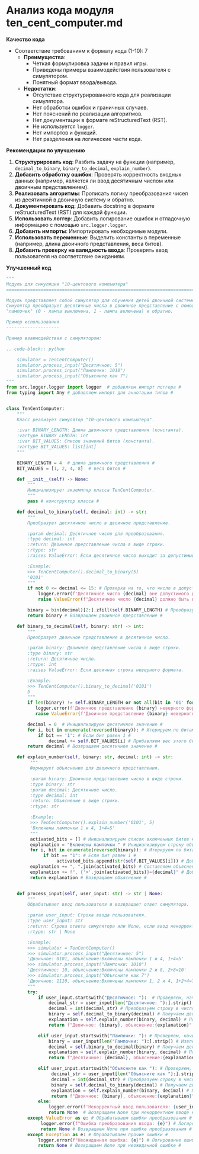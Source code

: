 # Анализ кода модуля ten_cent_computer.md

**Качество кода**
  
- Соответствие требованиям к формату кода (1-10): 7
    -  **Преимущества**:
        -  Четкая формулировка задачи и правил игры.
        -  Приведены примеры взаимодействия пользователя с симулятором.
        -  Понятный формат ввода/вывода.
    -   **Недостатки**:
        -  Отсутствие структурированного кода для реализации симулятора.
        -  Нет обработки ошибок и граничных случаев.
        -  Нет пояснений по реализации алгоритмов.
        -  Нет документации в формате reStructuredText (RST).
        -  Не используется `logger`.
        -  Нет импортов и функций.
        -  Нет разделения на логические части кода.

**Рекомендации по улучшению**

1.  **Структурировать код**: Разбить задачу на функции (например, `decimal_to_binary`, `binary_to_decimal`, `explain_number`).
2.  **Добавить обработку ошибок**: Проверять корректность входных данных (например, является ли ввод десятичным числом или двоичным представлением).
3.  **Реализовать алгоритмы**: Прописать логику преобразования чисел из десятичной в двоичную систему и обратно.
4.  **Документировать код**: Добавить docstring в формате reStructuredText (RST) для каждой функции.
5.  **Использовать логгер**: Добавить логирование ошибок и отладочную информацию с помощью `src.logger.logger`.
6.  **Добавить импорты**:  Импортировать необходимые модули.
7.  **Использовать переменные**: Выделить константы в переменные (например, длина двоичного представления, веса битов).
8.  **Добавить проверку на валидность ввода**: Проверять ввод пользователя на соответствие ожиданиям.

**Улучшенный код**
```python
"""
Модуль для симуляции "10-центового компьютера"
=========================================================================================

Модуль представляет собой симулятор для обучения детей двоичной системе счисления.
Симулятор преобразует десятичные числа в двоичное представление с помощью 4-х
"лампочек" (0 - лампа выключена, 1 - лампа включена) и обратно.

Пример использования
--------------------

Пример взаимодействия с симулятором:

.. code-block:: python

    simulator = TenCentComputer()
    simulator.process_input("Десятичное: 5")
    simulator.process_input("Лампочки: 1010")
    simulator.process_input("Объясните как 7")
"""
from src.logger.logger import logger  # добавляем импорт логгера #
from typing import Any # добавляем импорт для аннотации типов #


class TenCentComputer:
    """
    Класс реализует симулятор "10-центового компьютера".

    :ivar BINARY_LENGTH: Длина двоичного представления (константа).
    :vartype BINARY_LENGTH: int
    :ivar BIT_VALUES: Список значений битов (константа).
    :vartype BIT_VALUES: list[int]
    """

    BINARY_LENGTH = 4  # длина двоичного представления #
    BIT_VALUES = [1, 2, 4, 8]  # веса битов #

    def __init__(self) -> None:
        """
        Инициализирует экземпляр класса TenCentComputer.
        """
        pass # конструктор класса #

    def decimal_to_binary(self, decimal: int) -> str:
        """
        Преобразует десятичное число в двоичное представление.

        :param decimal: Десятичное число для преобразования.
        :type decimal: int
        :return: Двоичное представление числа в виде строки.
        :rtype: str
        :raises ValueError: Если десятичное число выходит за допустимый диапазон.

        :Example:
        >>> TenCentComputer().decimal_to_binary(5)
        '0101'
        """
        if not 0 <= decimal <= 15: # Проверка на то, что число в допустимом диапазоне #
            logger.error(f'Десятичное число {decimal} вне допустимого диапазона (0-15).') # Логирование ошибки #
            raise ValueError(f"Десятичное число {decimal} должно быть в диапазоне от 0 до 15")

        binary = bin(decimal)[2:].zfill(self.BINARY_LENGTH) # Преобразуем в бинарное и дополняем нулями #
        return binary # Возвращаем двоичное представление #

    def binary_to_decimal(self, binary: str) -> int:
        """
        Преобразует двоичное представление в десятичное число.

        :param binary: Двоичное представление числа в виде строки.
        :type binary: str
        :return: Десятичное число.
        :rtype: int
        :raises ValueError: Если двоичная строка неверного формата.

        :Example:
        >>> TenCentComputer().binary_to_decimal('0101')
        5
        """
        if len(binary) != self.BINARY_LENGTH or not all(bit in '01' for bit in binary): # Проверка на валидность бинарного представления #
           logger.error(f'Двоичное представление {binary} неверного формата. Ожидается строка из 4 символов 0 и 1') # Логирование ошибки #
           raise ValueError(f'Двоичное представление {binary} неверного формата. Ожидается строка из 4 символов 0 и 1')

        decimal = 0  # Инициализируем десятичное значение #
        for i, bit in enumerate(reversed(binary)): # Итерируем по битам в обратном порядке #
            if bit == '1': # Если бит равен 1 #
                decimal += self.BIT_VALUES[i] # Прибавляем вес этого бита к десятичному числу #
        return decimal # Возвращаем десятичное значение #

    def explain_number(self, binary: str, decimal: int) -> str:
         """
         Формирует объяснение для двоичного представления.

         :param binary: Двоичное представление числа в виде строки.
         :type binary: str
         :param decimal: Десятичное число.
         :type decimal: int
         :return: Объяснение в виде строки.
         :rtype: str

         :Example:
         >>> TenCentComputer().explain_number('0101', 5)
         'Включены лампочки 1 и 4, 1+4=5'
         """
         activated_bits = [] # Инициализируем список включенных битов #
         explanation = "Включены лампочки " # Инициализируем строку объяснения #
         for i, bit in enumerate(reversed(binary)): # Итерируем по битам в обратном порядке #
              if bit == "1": # Если бит равен 1 #
                   activated_bits.append(str(self.BIT_VALUES[i])) # Добавляем значение бита в список #
         explanation += ", ".join(activated_bits) # Составляем объяснение #
         explanation += f", {'+'.join(activated_bits)}={decimal}" # Добавляем сумму включенных битов #
         return explanation # Возвращаем объяснение #


    def process_input(self, user_input: str) -> str | None:
        """
        Обрабатывает ввод пользователя и возвращает ответ симулятора.

        :param user_input: Строка ввода пользователя.
        :type user_input: str
        :return: Строка ответа симулятора или None, если ввод некорректен.
        :rtype: str | None

        :Example:
        >>> simulator = TenCentComputer()
        >>> simulator.process_input("Десятичное: 5")
        'Двоичное: 0101, объяснение:Включены лампочки 1 и 4, 1+4=5'
        >>> simulator.process_input("Лампочки: 1010")
        'Десятичное: 10, объяснение:Включены лампочки 2 и 8, 2+8=10'
        >>> simulator.process_input("Объясните как 7")
        'Двоичное: 1110, объяснение:Включены лампочки 1, 2 и 4, 1+2+4=7'
        """
        try:
            if user_input.startswith("Десятичное: "):  # Проверяем, начинается ли ввод с "Десятичное: " #
                decimal_str = user_input[len("Десятичное: "):].strip() # Извлекаем значение десятичного числа #
                decimal = int(decimal_str) # Преобразуем строку в число #
                binary = self.decimal_to_binary(decimal) # Получаем двоичное представление #
                explanation = self.explain_number(binary, decimal) # Получаем объяснение #
                return f"Двоичное: {binary}, объяснение:{explanation}" # Формируем и возвращаем ответ #

            elif user_input.startswith("Лампочки: "): # Проверяем, начинается ли ввод с "Лампочки: " #
                binary = user_input[len("Лампочки: "):].strip() # Извлекаем двоичное представление #
                decimal = self.binary_to_decimal(binary) # Получаем десятичное значение #
                explanation = self.explain_number(binary, decimal) # Получаем объяснение #
                return f"Десятичное: {decimal}, объяснение:{explanation}" # Формируем и возвращаем ответ #

            elif user_input.startswith("Объясните как "): # Проверяем, начинается ли ввод с "Объясните как " #
                 decimal_str = user_input[len("Объясните как "):].strip() # Извлекаем значение десятичного числа #
                 decimal = int(decimal_str) # Преобразуем строку в число #
                 binary = self.decimal_to_binary(decimal) # Получаем двоичное представление #
                 explanation = self.explain_number(binary, decimal) # Получаем объяснение #
                 return f"Двоичное: {binary}, объяснение:{explanation}" # Формируем и возвращаем ответ #
            else:
                logger.error(f'Некорректный ввод пользователя: {user_input}') # Логирование ошибки #
                return None  # Возвращаем None при некорректном вводе #
        except ValueError as e: # Обрабатываем ошибки преобразования #
             logger.error(f"Ошибка преобразования ввода: {e}") # Логирование ошибки #
             return None # Возвращаем None при ошибке преобразования #
        except Exception as e: # Обрабатываем прочие ошибки #
            logger.error(f"Неожиданная ошибка: {e}") # Логирование ошибки #
            return None # Возвращаем None при неожиданной ошибке #
```